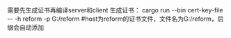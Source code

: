 需要先生成证书再编译server和client
生成证书：
cargo run --bin cert-key-file -- -h reform -p G:/reform #host为reform的证书文件，文件名为G:/reform，后缀会自动添加